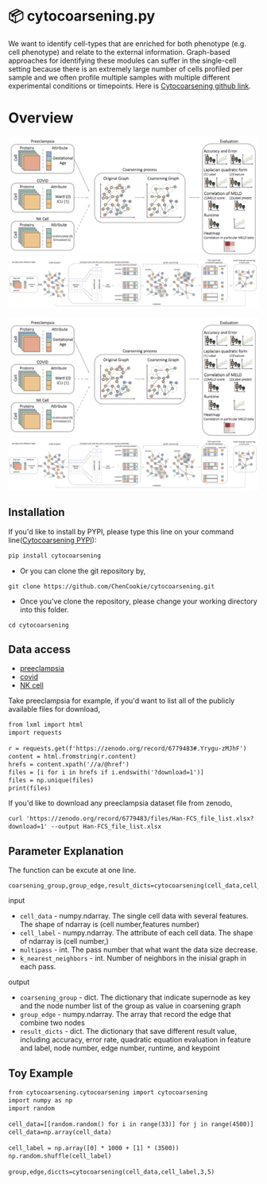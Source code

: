 📦 cytocoarsening.py
=======================

We want to identify cell-types that are enriched for both phenotype (e.g. cell phenotype) and relate to the external information. Graph-based approaches for identifying these modules can suffer in the single-cell setting because there is an extremely large number of cells profiled per sample and we often profile multiple samples with multiple different experimental conditions or timepoints. Here is [Cytocoarsening github link](https://github.com/ChenCookie/cytocoarsening).

Overview
=======================
<p align="center">
  <img src="/doc/intuitive_coarsening_illustration.jpg"/>
  <img src="/doc/Cytocoarsening.png"/>
</p>

![](https://github.com/ChenCookie/cytocoarsening/blob/main/doc/intuitive_coarsening_illustration.jpg)
![](https://github.com/ChenCookie/cytocoarsening/blob/main/doc/Cytocoarsening.png)

Installation
-----
If you'd like to install by PYPI, please type this line on your command line([Cytocoarsening PYPI](https://pypi.org/project/cytocoarsening/)):

```bash
pip install cytocoarsening
```

* Or you can clone the git repository by, 

```
git clone https://github.com/ChenCookie/cytocoarsening.git
```

* Once you've clone the repository, please change your working directory into this folder.

```
cd cytocoarsening
```

Data access
--------------

-   [preeclampsia](https://zenodo.org/record/6779483#.Yrygu-zMJhF)
-   [covid](https://zenodo.org/record/6780354#.Yryxg-zMJhE)
-   [NK cell](https://zenodo.org/record/6780417#.Yry12-zMJhE)

Take preeclampsia for example, if you'd want to list all of the publicly available files for download,
```
from lxml import html
import requests

r = requests.get(f'https://zenodo.org/record/6779483#.Yrygu-zMJhF')
content = html.fromstring(r.content)
hrefs = content.xpath('//a/@href')
files = [i for i in hrefs if i.endswith('?download=1')]
files = np.unique(files)
print(files)
```
If you'd like to download any  preeclampsia dataset file from zenodo,
```
curl 'https://zenodo.org/record/6779483/files/Han-FCS_file_list.xlsx?download=1' --output Han-FCS_file_list.xlsx
```

Parameter Explanation
--------------
The function can be excute at one line.
```
coarsening_group,group_edge,result_dicts=cytocoarsening(cell_data,cell_label,multipass,k_nearest_neighbors)
```
input
* `cell_data` - numpy.ndarray. The single cell data with several features. The shape of ndarray is (cell number,features number)
* `cell_label` - numpy.ndarray. The attribute of each cell data. The shape of ndarray is (cell number,)
* `multipass` - int. The pass number that what want the data size decrease.
* `k_nearest_neighbors` - int. Number of neighbors in the inisial graph in each pass.

output
* `coarsening_group` - dict. The dictionary that indicate supernode as key and the node number list of the group as value in coarsening graph
* `group_edge` - numpy.ndarray. The array that record the edge that combine two nodes
* `result_dicts` - dict. The dictionary that save different result value, including accuracy, error rate, quadratic equation evaluation in feature and label, node number, edge number, runtime, and keypoint 

Toy Example
--------------

```
from cytocoarsening.cytocoarsening import cytocoarsening
import numpy as np
import random

cell_data=[[random.random() for i in range(33)] for j in range(4500)]
cell_data=np.array(cell_data)

cell_label = np.array([0] * 1000 + [1] * (3500))
np.random.shuffle(cell_label)

group,edge,diccts=cytocoarsening(cell_data,cell_label,3,5)
```